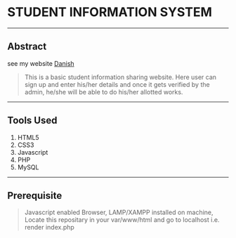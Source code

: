 # STUDENT INFORMATION SYSTEM
----
## Abstract
see my website [Danish](http://iammda23.tk)

> This is a basic student information sharing website. Here user can sign up and enter his/her details and once it gets verified by the admin, he/she will be able to do his/her allotted works.

----
## Tools Used
1. HTML5
2. CSS3
2. Javascript
2. PHP
2. MySQL

----
## Prerequisite

>Javascript enabled Browser, LAMP/XAMPP installed on machine, 
>Locate this repositary in your var/www/html and go to localhost i.e. render index.php


